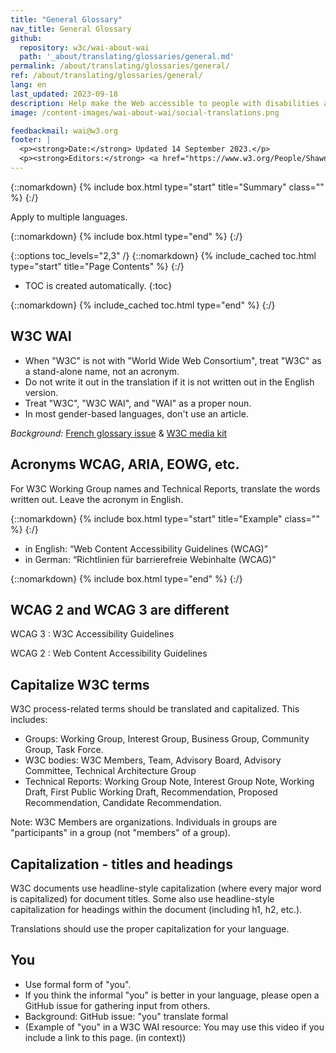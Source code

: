 ```yaml
---
title: "General Glossary"
nav_title: General Glossary
github:
  repository: w3c/wai-about-wai
  path: '_about/translating/glossaries/general.md'
permalink: /about/translating/glossaries/general/
ref: /about/translating/glossaries/general/
lang: en
last_updated: 2023-09-18
description: Help make the Web accessible to people with disabilities around the world. We appreciate your contributions to translating W3C WAI accessibility resources.
image: /content-images/wai-about-wai/social-translations.png

feedbackmail: wai@w3.org
footer: |
  <p><strong>Date:</strong> Updated 14 September 2023.</p>
  <p><strong>Editors:</strong> <a href="https://www.w3.org/People/Shawn/">Shawn Lawton Henry</a>, Rémi Bétin.</p>
---
```


{::nomarkdown}
{% include box.html type="start" title="Summary" class="" %}
{:/}

Apply to multiple languages.

{::nomarkdown}
{% include box.html type="end" %}
{:/}

{::options toc_levels="2,3" /}
{::nomarkdown}
{% include_cached toc.html type="start" title="Page Contents" %}
{:/}

-   TOC is created automatically.
{:toc}

{::nomarkdown}
{% include_cached toc.html type="end" %}
{:/}


## W3C WAI

- When "W3C" is not with "World Wide Web Consortium", treat "W3C" as a stand-alone name, not an acronym.
- Do not write it out in the translation if it is not written out in the English version.  
- Treat "W3C", "W3C WAI", and "WAI" as a proper noun.
- In most gender-based languages, don't use an article.

_Background:_ [French glossary issue](https://github.com/w3c/translation-glossaries/issues/31) & [W3C media kit](https://www.w3.org/about/press-media/)

## Acronyms WCAG, ARIA, EOWG, etc.
For W3C Working Group names and Technical Reports, translate the words written out. Leave the acronym in English. 

{::nomarkdown}
{% include box.html type="start" title="Example" class="" %}
{:/}
- in English: <q>Web Content Accessibility Guidelines (WCAG)</q>
- in German: <q>Richtlinien für barrierefreie Webinhalte (WCAG)</q>

{::nomarkdown}
{% include box.html type="end" %}
{:/}


## WCAG 2 and WCAG 3 are different

WCAG 3
: W3C Accessibility Guidelines

WCAG 2
: Web Content Accessibility Guidelines

## Capitalize W3C terms
W3C process-related terms should be translated and capitalized. This includes:
- Groups: Working Group, Interest Group, Business Group, Community Group, Task Force.
- W3C bodies: W3C Members, Team, Advisory Board, Advisory Committee, Technical Architecture Group
- Technical Reports: Working Group Note, Interest Group Note, Working Draft, First Public Working Draft, Recommendation, Proposed Recommendation, Candidate Recommendation.

Note: W3C Members are organizations. Individuals in groups are "participants" in a group (not "members" of a group).

## Capitalization - titles and headings
W3C documents use headline-style capitalization (where every major word is capitalized) for document titles. Some also use headline-style capitalization for headings within the document (including h1, h2, etc.).

Translations should use the proper capitalization for your language.

## You
- Use formal form of "you".
- If you think the informal "you" is better in your language, please open a GitHub issue for gathering input from others.
- Background: GitHub issue: "you" translate formal
- (Example of "you" in a W3C WAI resource: You may use this video if you include a link to this page. (in context))